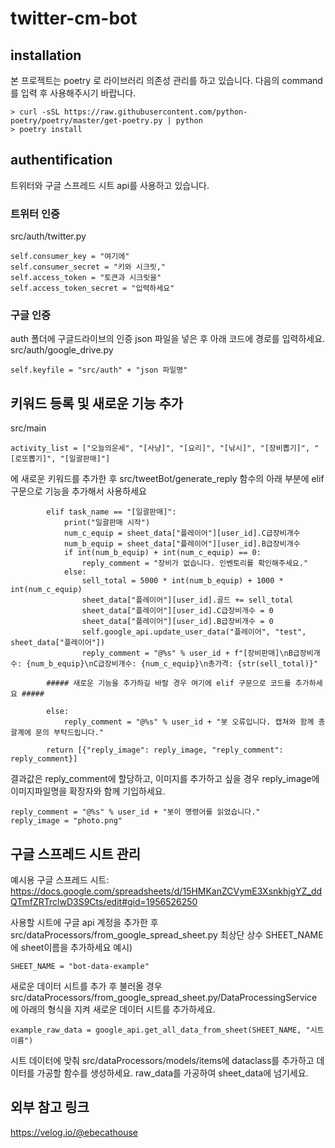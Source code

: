 # twitter-cm-bot

## installation

본 프로젝트는 poetry 로 라이브러리 의존성 관리를 하고 있습니다. 다음의 command를 입력 후 사용해주시기 바랍니다.

```
> curl -sSL https://raw.githubusercontent.com/python-poetry/poetry/master/get-poetry.py | python
> poetry install
```

## authentification

트위터와 구글 스프레드 시트 api를 사용하고 있습니다.

### 트위터 인증
src/auth/twitter.py

```
self.consumer_key = "여기에"
self.consumer_secret = "키와 시크릿,"
self.access_token = "토큰과 시크릿을"
self.access_token_secret = "입력하세요"

```

### 구글 인증
auth 폴더에 구글드라이브의 인증 json 파일을 넣은 후 아래 코드에 경로를 입력하세요.
src/auth/google_drive.py

```
self.keyfile = "src/auth" + "json 파일명"
```

## 키워드 등록 및 새로운 기능 추가
src/main
```
activity_list = ["오늘의운세", "[사냥]", "[요리]", "[낚시]", "[장비뽑기]", "[로또뽑기]", "[일괄판매]"]

```
에 새로운 키워드를 추가한 후 src/tweetBot/generate_reply 함수의 아래 부분에 elif 구문으로 기능을 추가해서 사용하세요

```
        elif task_name == "[일괄판매]":
            print("일괄판매 시작")
            num_c_equip = sheet_data["플레이어"][user_id].C급장비개수
            num_b_equip = sheet_data["플레이어"][user_id].B급장비개수
            if int(num_b_equip) + int(num_c_equip) == 0:
                reply_comment = "장비가 없습니다. 인벤토리를 확인해주세요."
            else:
                sell_total = 5000 * int(num_b_equip) + 1000 * int(num_c_equip)
                sheet_data["플레이어"][user_id].골드 += sell_total
                sheet_data["플레이어"][user_id].C급장비개수 = 0
                sheet_data["플레이어"][user_id].B급장비개수 = 0
                self.google_api.update_user_data("플레이어", "test", sheet_data["플레이어"])
                reply_comment = "@%s" % user_id + f"[장비판매]\nB급장비개수: {num_b_equip}\nC급장비개수: {num_c_equip}\n총가격: {str(sell_total)}"

        ##### 새로운 기능을 추가하길 바랄 경우 여기에 elif 구문으로 코드를 추가하세요 #####

        else:
            reply_comment = "@%s" % user_id + "봇 오류입니다. 캡쳐와 함께 총괄계에 문의 부탁드립니다."

        return [{"reply_image": reply_image, "reply_comment": reply_comment}]
```

결과값은 reply_comment에 할당하고, 이미지를 추가하고 싶을 경우 reply_image에 이미지파일명을 확장자와 함께 기입하세요.

```
reply_comment = "@%s" % user_id + "봇이 명령어를 읽었습니다."
reply_image = "photo.png"
```

## 구글 스프레드 시트 관리
예시용 구글 스프레드 시트: https://docs.google.com/spreadsheets/d/15HMKanZCVymE3XsnkhjgYZ_ddQTmfZRTrclwD3S9Cts/edit#gid=1956526250

사용할 시트에 구글 api 계정을 추가한 후 src/dataProcessors/from_google_spread_sheet.py 최상단 상수 SHEET_NAME에 sheet이름을 추가하세요
예시)

```
SHEET_NAME = "bot-data-example"

```

새로운 데이터 시트를 추가 후 불러올 경우 src/dataProcessors/from_google_spread_sheet.py/DataProcessingService 에 아래의 형식을 지켜 새로운 데이터 시트를 추가하세요.

```
example_raw_data = google_api.get_all_data_from_sheet(SHEET_NAME, "시트이름")
```
시트 데이터에 맞춰 src/dataProcessors/models/items에 dataclass를 추가하고 데이터를 가공할 함수를 생성하세요.
raw_data를 가공하여 sheet_data에 넘기세요.


## 외부 참고 링크
https://velog.io/@ebecathouse

